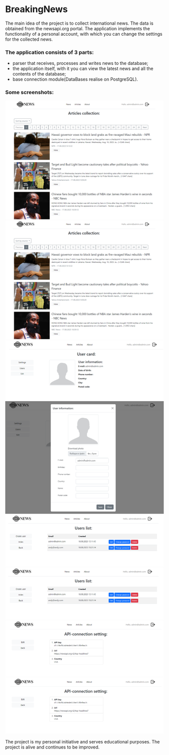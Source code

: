 # BreakingNews
The main idea of the project is to collect international news.
The data is obtained from the newsapi.org portal. The application implements the functionality of a personal account,
with which you can change the settings for the collected news.

### The application consists of 3 parts:
* parser that receives, processes and writes news to the database;
* the application itself, with it you can view the latest news and all the contents of the database;
* base connection module(DataBases realise on PostgreSQL).

### Some screenshots:
![AndyNews-Index](Screenshots\AndyNews-Index.png "AndyNews-Index")
![AndyNews-Articles](Screenshots\AndyNews-Articles.png "AndyNews-Articles")
![AndyNews-PersonalPage](Screenshots\AndyNews-PersonalPage.png "AndyNews-PersonalPage")
![AndyNews-PersonalPage-Edit](Screenshots\AndyNews-PersonalPage-Edit.png "AndyNews-PersonalPage-Edit")
![AndyNews-PersonalPage-Users](Screenshots\AndyNews-PersonalPage-Users.png "AndyNews-PersonalPage-Users")
![AndyNews-PersonalPage-Users-Roles](Screenshots\AndyNews-PersonalPage-Users-Roles.png "AndyNews-PersonalPage-Users-Roles")
![AndyNews-PersonalPage-Settings](Screenshots\AndyNews-PersonalPage-Settings.png "AndyNews-PersonalPage-Settings")
![AndyNews-PersonalPage-Settings-Edit](Screenshots\AndyNews-PersonalPage-Settings-Edit.png "AndyNews-PersonalPage-Settings-Edit")


The project is my personal initiative and serves educational purposes.
The project is alive and continues to be improved.
